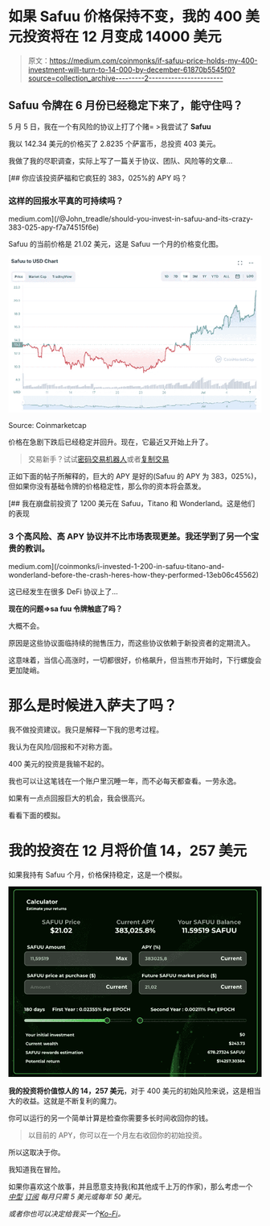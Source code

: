 # 如果 Safuu 价格保持不变，我的 400 美元投资将在 12 月变成 14000 美元

> 原文：<https://medium.com/coinmonks/if-safuu-price-holds-my-400-investment-will-turn-to-14-000-by-december-61870b5545f0?source=collection_archive---------2----------------------->

## Safuu 令牌在 6 月份已经稳定下来了，能守住吗？

5 月 5 日，我在一个有风险的协议上打了个赌= >我尝试了 **Safuu**

我以 142.34 美元的价格买了 2.8235 个萨富币，总投资 403 美元。

我做了我的尽职调查，实际上写了一篇关于协议、团队、风险等的文章…

[](/@John_treadle/should-you-invest-in-safuu-and-its-crazy-383-025-apy-f7a74515f6e) [## 你应该投资萨福和它疯狂的 383，025%的 APY 吗？

### 这样的回报水平真的可持续吗？

medium.com](/@John_treadle/should-you-invest-in-safuu-and-its-crazy-383-025-apy-f7a74515f6e) 

Safuu 的当前价格是 21.02 美元，这是 Safuu 一个月的价格变化图。

![](img/5ab4d896ae4ec0f73a774613f031063f.png)

Source: Coinmarketcap

价格在急剧下跌后已经稳定并回升。现在，它最近又开始上升了。

> 交易新手？试试[密码交易机器人](/coinmonks/crypto-trading-bot-c2ffce8acb2a)或者[复制交易](/coinmonks/top-10-crypto-copy-trading-platforms-for-beginners-d0c37c7d698c)

正如下面的帖子所解释的，巨大的 APY 是好的(Safuu 的 APY 为 383，025%)，但如果你没有基础令牌的价格稳定性，那么你的资本将会蒸发。

[](/coinmonks/i-invested-1-200-in-safuu-titano-and-wonderland-before-the-crash-heres-how-they-performed-13eb06c45562) [## 我在崩盘前投资了 1200 美元在 Safuu，Titano 和 Wonderland。这是他们的表现

### 3 个高风险、高 APY 协议并不比市场表现更差。我还学到了另一个宝贵的教训。

medium.com](/coinmonks/i-invested-1-200-in-safuu-titano-and-wonderland-before-the-crash-heres-how-they-performed-13eb06c45562) 

这已经发生在很多 DeFi 协议上了…

**现在的问题=>sa fuu 令牌触底了吗？**

大概不会。

原因是这些协议面临持续的抛售压力，而这些协议依赖于新投资者的定期流入。

这意味着，当信心高涨时，一切都很好，价格飙升，但当熊市开始时，下行螺旋会更加陡峭。

# **那么是时候进入萨夫了吗？**

我不做投资建议。我只是解释一下我的思考过程。

我认为在风险/回报和不对称方面。

400 美元的投资是我输不起的。

我也可以让这笔钱在一个账户里沉睡一年，而不必每天都查看。一劳永逸。

如果有一点点回报巨大的机会，我会很高兴。

看看下面的模拟。

# 我的投资在 12 月将价值 14，257 美元

如果我持有 Safuu 个月，价格保持稳定，这是一个模拟。

![](img/53f8fa3a82d5c625ac3c40809a5e3f5f.png)

**我的投资将价值惊人的 14，257 美元**，对于 400 美元的初始风险来说，这是相当大的收益。这就是不断复利的魔力。

你可以运行的另一个简单计算是检查你需要多长时间收回你的钱。

> 以目前的 APY，你可以在一个月左右收回你的初始投资。

所以这取决于你。

我知道我在冒险。

如果你喜欢这个故事，并且愿意支持我(和其他成千上万的作家)，那么考虑一个 [*中型*](/subscribe/@John_treadle) [*订阅*](/subscribe/@John_treadle) *每月只需 5 美元或每年 50 美元。*

*或者你也可以决定给我买一个*[*Ko-Fi*](https://ko-fi.com/johntreadle)*。*